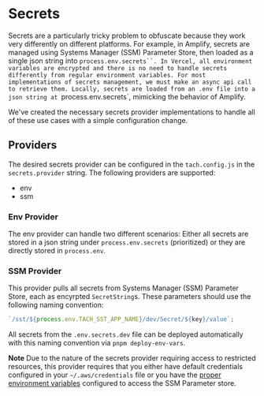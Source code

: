 # Secrets

Secrets are a particularly tricky problem to obfuscate because they work very differently on different platforms. For example, in Amplify, secrets are managed using Systems Manager (SSM) Parameter Store, then loaded as a single json string into `process.env.secrets``. In Vercel, all environment variables are encrypted and there is no need to handle secrets differently from regular environment variables. For most implementations of secrets management, we must make an async api call to retrieve them. Locally, secrets are loaded from an .env file into a json string at `process.env.secrets`, mimicking the behavior of Amplify.

We've created the necessary secrets provider implementations to handle all of these use cases with a simple configuration change.

## Providers

The desired secrets provider can be configured in the `tach.config.js` in the `secrets.provider` string. The following providers are supported:

- env
- ssm

### Env Provider

The env provider can handle two different scenarios: Either all secrets are stored in a json string under `process.env.secrets` (prioritized) or they are directly stored in `process.env`.

### SSM Provider

This provider pulls all secrets from Systems Manager (SSM) Parameter Store, each as encyrpted `SecretString`s. These parameters should use the following naming convention:

```typescript
`/sst/${process.env.TACH_SST_APP_NAME}/dev/Secret/${key}/value`;
```

All secrets from the `.env.secrets.dev` file can be deployed automatically with this naming convention via `pnpm deploy-env-vars`.

**Note** Due to the nature of the secrets provider requiring access to restricted resources, this provider requires that you either have default credentials configured in your `~/.aws/credentials` file or you have the [proper environment variables](https://docs.aws.amazon.com/cli/latest/userguide/cli-configure-envvars.html) configured to access the SSM Parameter store.
